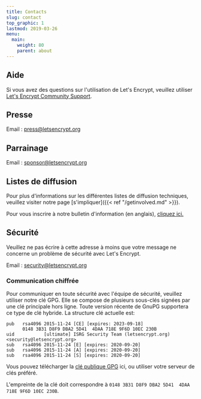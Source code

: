 ```yaml
---
title: Contacts
slug: contact
top_graphic: 1
lastmod: 2019-03-26
menu:
  main:
    weight: 80
    parent: about
---
```


## Aide

Si vous avez des questions sur l'utilisation de Let's Encrypt, veuillez utiliser [Let's Encrypt Community Support](https://community.letsencrypt.org/).

## Presse

Email : [press@letsencrypt.org](mailto:press@letsencrypt.org)

## Parrainage

Email : [sponsor@letsencrypt.org](mailto:sponsor@letsencrypt.org)

## Listes de diffusion

Pour plus d'informations sur les différentes listes de diffusion techniques, veuillez visiter notre page [s'impliquer]({{< ref "/getinvolved.md" >}}).

Pour vous inscrire à notre bulletin d'information (en anglais), [cliquez ici.](https://letsencrypt.us14.list-manage.com/subscribe?u=dc00f5bdab7179027a494d4e8&id=ec773c6bad)

## Sécurité

Veuillez ne pas écrire à cette adresse à moins que votre message ne concerne un problème de sécurité avec Let's Encrypt.

Email : [security@letsencrypt.org](mailto:security@letsencrypt.org)

### Communication chiffrée

Pour communiquer en toute sécurité avec l'équipe de sécurité, veuillez utiliser notre clé GPG. Elle se compose de plusieurs sous-clés signées par une clé principale hors ligne. Toute version récente de GnuPG supportera ce type de clé hybride. La structure clé actuelle est:

```
pub   rsa4096 2015-11-24 [CE] [expires: 2023-09-18]
      0148 3B31 D8F9 DBA2 5D41  4DAA 718E 9F6D 10EC 230B
uid           [ultimate] ISRG Security Team (letsencrypt.org) <security@letsencrypt.org>
sub   rsa4096 2015-11-24 [E] [expires: 2020-09-20]
sub   rsa4096 2015-11-24 [A] [expires: 2020-09-20]
sub   rsa4096 2015-11-24 [S] [expires: 2020-09-20]
```

Vous pouvez télécharger la [clé publique GPG](/security_letsencrypt.org-publickey.asc) ici, ou utiliser votre serveur de clés préféré.

L'empreinte de la clé doit correspondre à `0148 3B31 D8F9 DBA2 5D41  4DAA 718E 9F6D 10EC 230B`.
